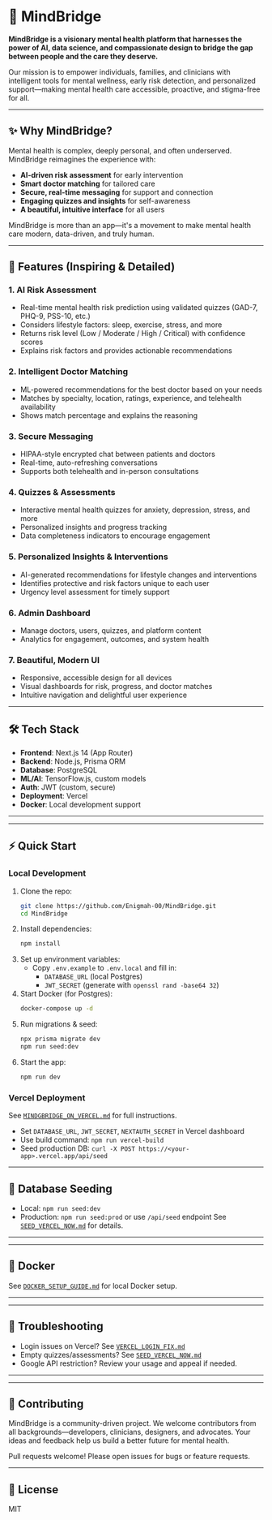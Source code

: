 
# 🧠 MindBridge

**MindBridge is a visionary mental health platform that harnesses the power of AI, data science, and compassionate design to bridge the gap between people and the care they deserve.**

Our mission is to empower individuals, families, and clinicians with intelligent tools for mental wellness, early risk detection, and personalized support—making mental health care accessible, proactive, and stigma-free for all.

---

## ✨ Why MindBridge?

Mental health is complex, deeply personal, and often underserved. MindBridge reimagines the experience with:
- **AI-driven risk assessment** for early intervention
- **Smart doctor matching** for tailored care
- **Secure, real-time messaging** for support and connection
- **Engaging quizzes and insights** for self-awareness
- **A beautiful, intuitive interface** for all users

MindBridge is more than an app—it's a movement to make mental health care modern, data-driven, and truly human.

---

## 🚀 Features (Inspiring & Detailed)

### 1. AI Risk Assessment
- Real-time mental health risk prediction using validated quizzes (GAD-7, PHQ-9, PSS-10, etc.)
- Considers lifestyle factors: sleep, exercise, stress, and more
- Returns risk level (Low / Moderate / High / Critical) with confidence scores
- Explains risk factors and provides actionable recommendations

### 2. Intelligent Doctor Matching
- ML-powered recommendations for the best doctor based on your needs
- Matches by specialty, location, ratings, experience, and telehealth availability
- Shows match percentage and explains the reasoning

### 3. Secure Messaging
- HIPAA-style encrypted chat between patients and doctors
- Real-time, auto-refreshing conversations
- Supports both telehealth and in-person consultations

### 4. Quizzes & Assessments
- Interactive mental health quizzes for anxiety, depression, stress, and more
- Personalized insights and progress tracking
- Data completeness indicators to encourage engagement

### 5. Personalized Insights & Interventions
- AI-generated recommendations for lifestyle changes and interventions
- Identifies protective and risk factors unique to each user
- Urgency level assessment for timely support

### 6. Admin Dashboard
- Manage doctors, users, quizzes, and platform content
- Analytics for engagement, outcomes, and system health

### 7. Beautiful, Modern UI
- Responsive, accessible design for all devices
- Visual dashboards for risk, progress, and doctor matches
- Intuitive navigation and delightful user experience

---


## 🛠️ Tech Stack
- **Frontend**: Next.js 14 (App Router)
- **Backend**: Node.js, Prisma ORM
- **Database**: PostgreSQL
- **ML/AI**: TensorFlow.js, custom models
- **Auth**: JWT (custom, secure)
- **Deployment**: Vercel
- **Docker**: Local development support

---

---


## ⚡ Quick Start

### Local Development
1. Clone the repo:
   ```bash
   git clone https://github.com/Enigmah-00/MindBridge.git
   cd MindBridge
   ```
2. Install dependencies:
   ```bash
   npm install
   ```
3. Set up environment variables:
   - Copy `.env.example` to `.env.local` and fill in:
     - `DATABASE_URL` (local Postgres)
     - `JWT_SECRET` (generate with `openssl rand -base64 32`)
4. Start Docker (for Postgres):
   ```bash
   docker-compose up -d
   ```
5. Run migrations & seed:
   ```bash
   npx prisma migrate dev
   npm run seed:dev
   ```
6. Start the app:
   ```bash
   npm run dev
   ```

### Vercel Deployment
See [`MINDGBRIDGE_ON_VERCEL.md`](./MINDGBRIDGE_ON_VERCEL.md) for full instructions.
- Set `DATABASE_URL`, `JWT_SECRET`, `NEXTAUTH_SECRET` in Vercel dashboard
- Use build command: `npm run vercel-build`
- Seed production DB: `curl -X POST https://<your-app>.vercel.app/api/seed`

---


## 🌱 Database Seeding
- Local: `npm run seed:dev`
- Production: `npm run seed:prod` or use `/api/seed` endpoint
See [`SEED_VERCEL_NOW.md`](./SEED_VERCEL_NOW.md) for details.

---

---


## 🐳 Docker
See [`DOCKER_SETUP_GUIDE.md`](./DOCKER_SETUP_GUIDE.md) for local Docker setup.

---

---


## 🔐 Troubleshooting
- Login issues on Vercel? See [`VERCEL_LOGIN_FIX.md`](./VERCEL_LOGIN_FIX.md)
- Empty quizzes/assessments? See [`SEED_VERCEL_NOW.md`](./SEED_VERCEL_NOW.md)
- Google API restriction? Review your usage and appeal if needed.

---

---


## 🤝 Contributing
MindBridge is a community-driven project. We welcome contributors from all backgrounds—developers, clinicians, designers, and advocates. Your ideas and feedback help us build a better future for mental health.

Pull requests welcome! Please open issues for bugs or feature requests.

---


## 📄 License
MIT
